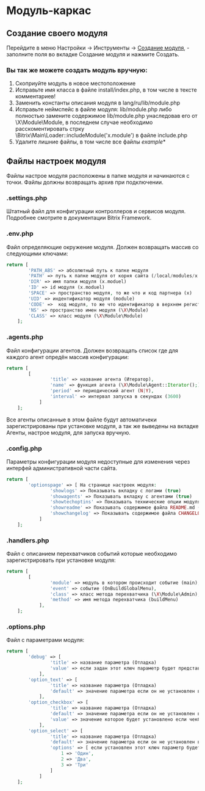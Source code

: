 # Модуль-каркас

## Создание своего модуля

Перейдите в меню Настройки → Инструменты → [Создание модуля](/bitrix/admin/x_module_modules.php), - заполните поля во вкладке Создание модуля и нажмите Создать.

### Вы так же можете создать модуль вручную: 

1. Скоприуйте модуль в новое местоположение
2. Исправьте имя класса в файле install/index.php, в том числе в тексте комментариев!
3. Заменить константы описания модуля в lang/ru/lib/module.php
4. Исправьте неймспейс в файле модуля: lib/module.php либо полностью замените содержимое lib/module.php унаследовав его от \X\Module\Module, в последнем случае необходимо расскоментировать стрку \Bitrix\Main\Loader::includeModule('x.module') в файле include.php
5. Удалите лишние файлы, в том числе все файлы _example_* 

## Файлы настроек модуля

Файлы настрое модуля расположены в папке модуля и начинаются с точки. Файлы должны возвращать архив при подключении.

### .settings.php

Штатный файл для конфигурации контроллеров и сервисов модуля. Подробнее смотрите в документации Bitrix Framework.


### .env.php

Файл определяющие окружение модуля. Должен возвращать массив со следующими ключами:
```php
return [
        'PATH_ABS' => абсолютный путь к папке модуля
        'PATH' => путь к папке модуля от корня сайта (/local/modules/x.moduel)
        'DIR' => имя папки модуля (x.moduel)
        'ID' => id модуля (x.moduel)
        'SPACE' => пространство модуля, то же что и код партнера (x)
        'UID' => индентификатор модуля (module)
        'CODE' =>  код модуля, то же что идентификатор в верхнем регистра (MODULE)
        'NS' => пространство имен модуля (\X\Module)
        'CLASS' => класс модуля (\X\Module\Module)
    ];
```

### .agents.php

Файл конфигурации агентов. Должен возвращать список где для каждого агент опредён массив конфигурации:
```php
return [
        [
                'title' => название агента (Итератор),
                'name' => функция агента (\X\Module\Agent::Iterator();),
                'period' => периодический агент (N|Y),
                'interval' => интервал запуска в секундах (3600)
            ]
    ];
```
Все агенты описанные в этом файле будут автоматичеки зарегистрированы при установке модуля, а так же выведены на вкладке Агенты, настрое модуля, для запуска вручную.


### .config.php

Параметры конфигурации модуля недоступные для изменения через интерфей административной части сайта.
```php
return [
        'optionspage' => [ На странице настроек модуля:
                'showlogs' => Показывать вкладку с логами (true)
                'showagents' => Показывать вкладку с агентами (true)
                'showtechoptins' => Показывать технические опции модуля, не описанные в .options.php (true)
                'showreadme' => Показывать содержимое файла README.md (true)
                'showchangelog' => Показывать содержимое файла CHANGELOG.md (true)
            ]
    ];
```


### .handlers.php

Файл с описанием перехватчиков событий которые необходимо зарегистрировать при установке модуля:
```php
return [
        [
                'module' => модуль в котором происходит событие (main),
                'event' => событие (OnBuildGlobalMenu),
                'class' => класс метода перехватчика (\X\Module\Admin),
                'method' => имя метода перехватчика (buildMenu)
            ],
    ];
```


### .options.php

Файл с параметрами модуля:
```php
return [
        'debug' => [
                'title' => название параметра (Отладка)
                'value' => если задан этот ключ параметр будет представлен чекбоксом (Y)
            ],
		'option_text' => [
                'title' => название параметра (Отладка)
                'default' => значение параметра если он не установлен в БД (Текст)
            ],
        'option_checkbox' => [
                'title' => название параметра (Отладка)
                'default' => значение параметра если он не установлен в БД доступно и для чекбоксов
                'value' => значение которое будет установлено если чекбокс отмечен (92)
            ],
		'option_select' => [
                'title' => название параметра (Отладка)
                'default' => значение параметра если он не установлен в БД доступно и для списков
                'options' => [ если установлен этот ключ параметр будет представлен селектом
                    1 => 'Один',
                    2 => 'Два',
                    3 => 'Три'
                ]
            ]
    ];
```
